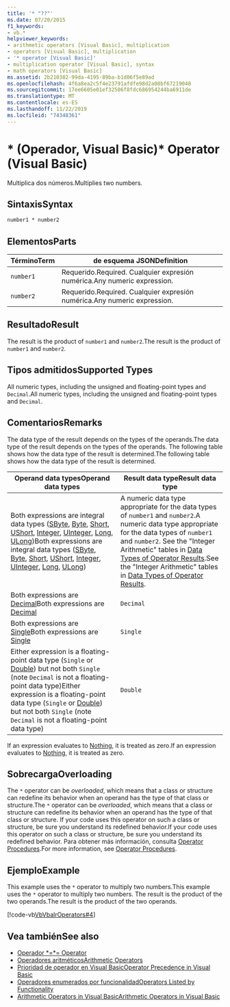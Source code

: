 ```yaml
---
title: '* "??"'
ms.date: 07/20/2015
f1_keywords:
- vb.*
helpviewer_keywords:
- arithmetic operators [Visual Basic], multiplication
- operators [Visual Basic], multiplication
- '* operator [Visual Basic]'
- multiplication operator [Visual Basic], syntax
- math operators [Visual Basic]
ms.assetid: 2b210382-99da-4195-89ba-b1d06f5e89ad
ms.openlocfilehash: 4f6a8ea2c5f4e23791afdfe98d2a08bf67219048
ms.sourcegitcommit: 17ee6605e01ef32506f8fdc686954244ba6911de
ms.translationtype: MT
ms.contentlocale: es-ES
ms.lasthandoff: 11/22/2019
ms.locfileid: "74348361"
---
```

# <a name="-operator-visual-basic"></a><span data-ttu-id="9fdee-102">\* (Operador, Visual Basic)</span><span class="sxs-lookup"><span data-stu-id="9fdee-102">\* Operator (Visual Basic)</span></span>
<span data-ttu-id="9fdee-103">Multiplica dos números.</span><span class="sxs-lookup"><span data-stu-id="9fdee-103">Multiplies two numbers.</span></span>  
  
## <a name="syntax"></a><span data-ttu-id="9fdee-104">Sintaxis</span><span class="sxs-lookup"><span data-stu-id="9fdee-104">Syntax</span></span>  
  
```vb  
number1 * number2  
```  
  
## <a name="parts"></a><span data-ttu-id="9fdee-105">Elementos</span><span class="sxs-lookup"><span data-stu-id="9fdee-105">Parts</span></span>  
  
|<span data-ttu-id="9fdee-106">Término</span><span class="sxs-lookup"><span data-stu-id="9fdee-106">Term</span></span>|<span data-ttu-id="9fdee-107">de esquema JSON</span><span class="sxs-lookup"><span data-stu-id="9fdee-107">Definition</span></span>|  
|---|---|  
|`number1`|<span data-ttu-id="9fdee-108">Requerido.</span><span class="sxs-lookup"><span data-stu-id="9fdee-108">Required.</span></span> <span data-ttu-id="9fdee-109">Cualquier expresión numérica.</span><span class="sxs-lookup"><span data-stu-id="9fdee-109">Any numeric expression.</span></span>|  
|`number2`|<span data-ttu-id="9fdee-110">Requerido.</span><span class="sxs-lookup"><span data-stu-id="9fdee-110">Required.</span></span> <span data-ttu-id="9fdee-111">Cualquier expresión numérica.</span><span class="sxs-lookup"><span data-stu-id="9fdee-111">Any numeric expression.</span></span>|  
  
## <a name="result"></a><span data-ttu-id="9fdee-112">Resultado</span><span class="sxs-lookup"><span data-stu-id="9fdee-112">Result</span></span>  
 <span data-ttu-id="9fdee-113">The result is the product of `number1` and `number2`.</span><span class="sxs-lookup"><span data-stu-id="9fdee-113">The result is the product of `number1` and `number2`.</span></span>  
  
## <a name="supported-types"></a><span data-ttu-id="9fdee-114">Tipos admitidos</span><span class="sxs-lookup"><span data-stu-id="9fdee-114">Supported Types</span></span>  
 <span data-ttu-id="9fdee-115">All numeric types, including the unsigned and floating-point types and `Decimal`.</span><span class="sxs-lookup"><span data-stu-id="9fdee-115">All numeric types, including the unsigned and floating-point types and `Decimal`.</span></span>  
  
## <a name="remarks"></a><span data-ttu-id="9fdee-116">Comentarios</span><span class="sxs-lookup"><span data-stu-id="9fdee-116">Remarks</span></span>  
 <span data-ttu-id="9fdee-117">The data type of the result depends on the types of the operands.</span><span class="sxs-lookup"><span data-stu-id="9fdee-117">The data type of the result depends on the types of the operands.</span></span> <span data-ttu-id="9fdee-118">The following table shows how the data type of the result is determined.</span><span class="sxs-lookup"><span data-stu-id="9fdee-118">The following table shows how the data type of the result is determined.</span></span>  
  
|<span data-ttu-id="9fdee-119">Operand data types</span><span class="sxs-lookup"><span data-stu-id="9fdee-119">Operand data types</span></span>|<span data-ttu-id="9fdee-120">Result data type</span><span class="sxs-lookup"><span data-stu-id="9fdee-120">Result data type</span></span>|  
|---|---|  
|<span data-ttu-id="9fdee-121">Both expressions are integral data types ([SByte](../../../visual-basic/language-reference/data-types/sbyte-data-type.md), [Byte](../../../visual-basic/language-reference/data-types/byte-data-type.md), [Short](../../../visual-basic/language-reference/data-types/short-data-type.md), [UShort](../../../visual-basic/language-reference/data-types/ushort-data-type.md), [Integer](../../../visual-basic/language-reference/data-types/integer-data-type.md), [UInteger](../../../visual-basic/language-reference/data-types/uinteger-data-type.md), [Long](../../../visual-basic/language-reference/data-types/long-data-type.md), [ULong](../../../visual-basic/language-reference/data-types/ulong-data-type.md))</span><span class="sxs-lookup"><span data-stu-id="9fdee-121">Both expressions are integral data types ([SByte](../../../visual-basic/language-reference/data-types/sbyte-data-type.md), [Byte](../../../visual-basic/language-reference/data-types/byte-data-type.md), [Short](../../../visual-basic/language-reference/data-types/short-data-type.md), [UShort](../../../visual-basic/language-reference/data-types/ushort-data-type.md), [Integer](../../../visual-basic/language-reference/data-types/integer-data-type.md), [UInteger](../../../visual-basic/language-reference/data-types/uinteger-data-type.md), [Long](../../../visual-basic/language-reference/data-types/long-data-type.md), [ULong](../../../visual-basic/language-reference/data-types/ulong-data-type.md))</span></span>|<span data-ttu-id="9fdee-122">A numeric data type appropriate for the data types of `number1` and `number2`.</span><span class="sxs-lookup"><span data-stu-id="9fdee-122">A numeric data type appropriate for the data types of `number1` and `number2`.</span></span> <span data-ttu-id="9fdee-123">See the "Integer Arithmetic" tables in [Data Types of Operator Results](../../../visual-basic/language-reference/operators/data-types-of-operator-results.md).</span><span class="sxs-lookup"><span data-stu-id="9fdee-123">See the "Integer Arithmetic" tables in [Data Types of Operator Results](../../../visual-basic/language-reference/operators/data-types-of-operator-results.md).</span></span>|  
|<span data-ttu-id="9fdee-124">Both expressions are [Decimal](../../../visual-basic/language-reference/data-types/decimal-data-type.md)</span><span class="sxs-lookup"><span data-stu-id="9fdee-124">Both expressions are [Decimal](../../../visual-basic/language-reference/data-types/decimal-data-type.md)</span></span>|`Decimal`|  
|<span data-ttu-id="9fdee-125">Both expressions are [Single](../../../visual-basic/language-reference/data-types/single-data-type.md)</span><span class="sxs-lookup"><span data-stu-id="9fdee-125">Both expressions are [Single](../../../visual-basic/language-reference/data-types/single-data-type.md)</span></span>|`Single`|  
|<span data-ttu-id="9fdee-126">Either expression is a floating-point data type (`Single` or [Double](../../../visual-basic/language-reference/data-types/double-data-type.md)) but not both `Single` (note `Decimal` is not a floating-point data type)</span><span class="sxs-lookup"><span data-stu-id="9fdee-126">Either expression is a floating-point data type (`Single` or [Double](../../../visual-basic/language-reference/data-types/double-data-type.md)) but not both `Single` (note `Decimal` is not a floating-point data type)</span></span>|`Double`|  
  
 <span data-ttu-id="9fdee-127">If an expression evaluates to [Nothing](../../../visual-basic/language-reference/nothing.md), it is treated as zero.</span><span class="sxs-lookup"><span data-stu-id="9fdee-127">If an expression evaluates to [Nothing](../../../visual-basic/language-reference/nothing.md), it is treated as zero.</span></span>  
  
## <a name="overloading"></a><span data-ttu-id="9fdee-128">Sobrecarga</span><span class="sxs-lookup"><span data-stu-id="9fdee-128">Overloading</span></span>  
 <span data-ttu-id="9fdee-129">The `*` operator can be *overloaded*, which means that a class or structure can redefine its behavior when an operand has the type of that class or structure.</span><span class="sxs-lookup"><span data-stu-id="9fdee-129">The `*` operator can be *overloaded*, which means that a class or structure can redefine its behavior when an operand has the type of that class or structure.</span></span> <span data-ttu-id="9fdee-130">If your code uses this operator on such a class or structure, be sure you understand its redefined behavior.</span><span class="sxs-lookup"><span data-stu-id="9fdee-130">If your code uses this operator on such a class or structure, be sure you understand its redefined behavior.</span></span> <span data-ttu-id="9fdee-131">Para obtener más información, consulta [Operator Procedures](../../../visual-basic/programming-guide/language-features/procedures/operator-procedures.md).</span><span class="sxs-lookup"><span data-stu-id="9fdee-131">For more information, see [Operator Procedures](../../../visual-basic/programming-guide/language-features/procedures/operator-procedures.md).</span></span>  
  
## <a name="example"></a><span data-ttu-id="9fdee-132">Ejemplo</span><span class="sxs-lookup"><span data-stu-id="9fdee-132">Example</span></span>  
 <span data-ttu-id="9fdee-133">This example uses the `*` operator to multiply two numbers.</span><span class="sxs-lookup"><span data-stu-id="9fdee-133">This example uses the `*` operator to multiply two numbers.</span></span> <span data-ttu-id="9fdee-134">The result is the product of the two operands.</span><span class="sxs-lookup"><span data-stu-id="9fdee-134">The result is the product of the two operands.</span></span>  
  
 [!code-vb[VbVbalrOperators#4](~/samples/snippets/visualbasic/VS_Snippets_VBCSharp/VbVbalrOperators/VB/Class1.vb#4)]  
  
## <a name="see-also"></a><span data-ttu-id="9fdee-135">Vea también</span><span class="sxs-lookup"><span data-stu-id="9fdee-135">See also</span></span>

- [<span data-ttu-id="9fdee-136">Operador \*=</span><span class="sxs-lookup"><span data-stu-id="9fdee-136">\*= Operator</span></span>](../../../visual-basic/language-reference/operators/multiplication-assignment-operator.md)
- [<span data-ttu-id="9fdee-137">Operadores aritméticos</span><span class="sxs-lookup"><span data-stu-id="9fdee-137">Arithmetic Operators</span></span>](../../../visual-basic/language-reference/operators/arithmetic-operators.md)
- [<span data-ttu-id="9fdee-138">Prioridad de operador en Visual Basic</span><span class="sxs-lookup"><span data-stu-id="9fdee-138">Operator Precedence in Visual Basic</span></span>](../../../visual-basic/language-reference/operators/operator-precedence.md)
- [<span data-ttu-id="9fdee-139">Operadores enumerados por funcionalidad</span><span class="sxs-lookup"><span data-stu-id="9fdee-139">Operators Listed by Functionality</span></span>](../../../visual-basic/language-reference/operators/operators-listed-by-functionality.md)
- [<span data-ttu-id="9fdee-140">Arithmetic Operators in Visual Basic</span><span class="sxs-lookup"><span data-stu-id="9fdee-140">Arithmetic Operators in Visual Basic</span></span>](../../../visual-basic/programming-guide/language-features/operators-and-expressions/arithmetic-operators.md)
